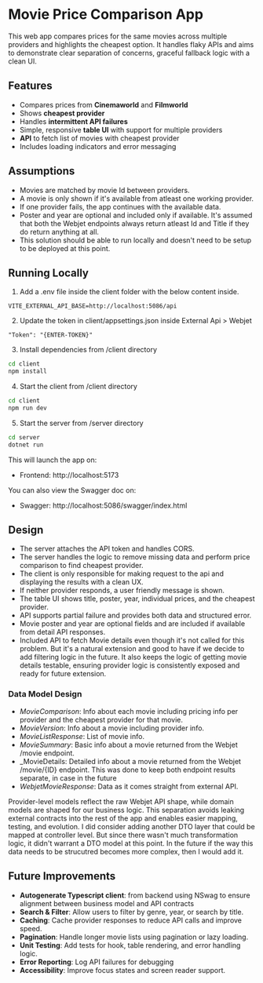 # Movie Price Comparison App

This web app compares prices for the same movies across multiple providers and highlights the cheapest option. It handles flaky APIs and aims to demonstrate clear separation of concerns, graceful fallback logic with a clean UI.

## Features

- Compares prices from **Cinemaworld** and **Filmworld**
- Shows **cheapest provider**
- Handles **intermittent API failures**
- Simple, responsive **table UI** with support for multiple providers
- **API** to fetch list of movies with cheapest provider
- Includes loading indicators and error messaging

## Assumptions

- Movies are matched by movie Id between providers.
- A movie is only shown if it's available from atleast one working provider.
- If one provider fails, the app continues with the available data.
- Poster and year are optional and included only if available. It's assumed that both the Webjet endpoints always return atleast Id and Title if they do return anything at all.
- This solution should be able to run locally and doesn't need to be setup to be deployed at this point.

## Running Locally

1. Add a .env file inside the client folder with the below content inside.

```env
VITE_EXTERNAL_API_BASE=http://localhost:5086/api
```

2. Update the token in client/appsettings.json inside External Api > Webjet

```
"Token": "{ENTER-TOKEN}"
```

3. Install dependencies from /client directory

```bash
cd client
npm install
```

4. Start the client from /client directory

```bash
cd client
npm run dev
```

5. Start the server from /server directory

```bash
cd server
dotnet run
```

This will launch the app on:

- Frontend: http://localhost:5173

You can also view the Swagger doc on:

- Swagger: http://localhost:5086/swagger/index.html

## Design

- The server attaches the API token and handles CORS.
- The server handles the logic to remove missing data and perform price comparison to find cheapest provider.
- The client is only responsible for making request to the api and displaying the results with a clean UX.
- If neither provider responds, a user friendly message is shown.
- The table UI shows title, poster, year, individual prices, and the cheapest provider.
- API supports partial failure and provides both data and structured error.
- Movie poster and year are optional fields and are included if available from detail API responses.
- Included API to fetch Movie details even though it's not called for this problem. But it's a natural extension and good to have if we decide to add filtering logic in the future. It also keeps the logic of getting movie details testable, ensuring provider logic is consistently exposed and ready for future extension.

### Data Model Design

- _MovieComparison_: Info about each movie including pricing info per provider and the cheapest provider for that movie.
- _MovieVersion_: Info about a movie including provider info.
- _MovieListResponse_: List of movie info.
- _MovieSummary_: Basic info about a movie returned from the Webjet /movie endpoint.
- \_MovieDetails: Detailed info about a movie returned from the Webjet /movie/{ID} endpoint. This was done to keep both endpoint results separate, in case in the future
- _WebjetMovieResponse_: Data as it comes straight from external API.

Provider-level models reflect the raw Webjet API shape, while domain models are shaped for our business logic. This separation avoids leaking external contracts into the rest of the app and enables easier mapping, testing, and evolution. I did consider adding another DTO layer that could be mapped at controller level. But since there wasn't much transformation logic, it didn't warrant a DTO model at this point. In the future if the way this data needs to be strucutred becomes more complex, then I would add it.

## Future Improvements

- **Autogenerate Typescript client**: from backend using NSwag to ensure alignment between business model and API contracts
- **Search & Filter**: Allow users to filter by genre, year, or search by title.
- **Caching**: Cache provider responses to reduce API calls and improve speed.
- **Pagination**: Handle longer movie lists using pagination or lazy loading.
- **Unit Testing**: Add tests for hook, table rendering, and error handling logic.
- **Error Reporting**: Log API failures for debugging
- **Accessibility**: Improve focus states and screen reader support.
